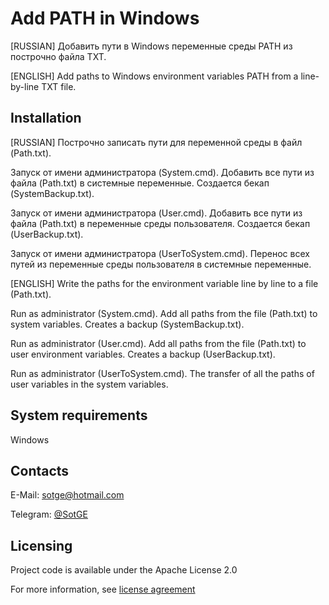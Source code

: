 Add PATH in Windows
===================
[RUSSIAN]
Добавить пути в Windows переменные среды PATH из построчно файла TXT.

[ENGLISH]
Add paths to Windows environment variables PATH from a line-by-line TXT file.

Installation
-------------------
[RUSSIAN]
Построчно записать пути для переменной среды в файл (Path.txt).

Запуск от имени администратора (System.cmd).
Добавить все пути из файла (Path.txt) в системные переменные.
Создается бекап (SystemBackup.txt).

Запуск от имени администратора (User.cmd).
Добавить все пути из файла (Path.txt) в переменные среды пользователя.
Создается бекап (UserBackup.txt).

Запуск от имени администратора (UserToSystem.cmd).
Перенос всех путей из переменные среды пользователя в системные переменные.

[ENGLISH]
Write the paths for the environment variable line by line to a file (Path.txt).

Run as administrator (System.cmd).
Add all paths from the file (Path.txt) to system variables.
Creates a backup (SystemBackup.txt).

Run as administrator (User.cmd).
Add all paths from the file (Path.txt) to user environment variables.
Creates a backup (UserBackup.txt).

Run as administrator (UserToSystem.cmd).
The transfer of all the paths of user variables in the system variables.

System requirements
-------------------
Windows

Contacts
-------------------
E-Mail: sotge@hotmail.com

Telegram: [@SotGE](https://t.me/sotge)

Licensing
-------------------
Project code is available under the Apache License 2.0

For more information, see [license agreement](LICENSE)
